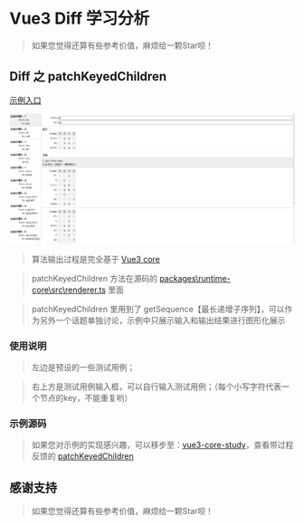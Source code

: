 # Vue3 Diff 学习分析

> 如果您觉得还算有些参考价值，麻烦给一颗Star呗！

## Diff 之 patchKeyedChildren

[示例入口](https://xachary.github.io/vue3-diff-study)

![Alt text](image.png)

> 算法输出过程是完全基于 [Vue3 core](https://github.com/vuejs/core)

> patchKeyedChildren 方法在源码的 [packages\runtime-core\src\renderer.ts](https://github.com/vuejs/core/blob/main/packages/runtime-core/src/renderer.ts) 里面

> patchKeyedChildren 里用到了 getSequence【最长递增子序列】，可以作为另外一个话题单独讨论，示例中只展示输入和输出结果进行图形化展示

### 使用说明

> 左边是预设的一些测试用例；

> 右上方是测试用例输入框，可以自行输入测试用例；（每个小写字符代表一个节点的key，不能重复哟）

### 示例源码

> 如果您对示例的实现感兴趣，可以移步至：[vue3-core-study](https://github.com/xachary/vue3-core-study)，查看带过程反馈的 [patchKeyedChildren](https://github.com/xachary/vue3-core-study/blob/main/packages/runtime-core/src/renderer.ts)

## 感谢支持

> 如果您觉得还算有些参考价值，麻烦给一颗Star呗！